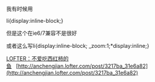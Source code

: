 我有时候用

li{display:inline-block;}

但是这个在ie6/7兼容不是很好

或者这么写li{display:inline-block; _zoom:1;*display:inline;}

[LOFTER：不爱吃西红柿的鱼](http://anchengjian.lofter.com)&nbsp;&nbsp;&nbsp;[http://anchengjian.lofter.com/post/3217ba_31e6a82](http://anchengjian.lofter.com/post/3217ba_31e6a82)
